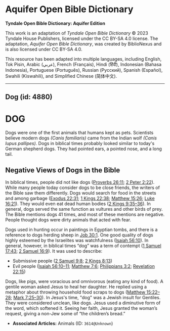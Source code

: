 # Aquifer Open Bible Dictionary

**Tyndale Open Bible Dictionary: Aquifer Edition**

This work is an adaptation of *Tyndale Open Bible Dictionary* © 2023 Tyndale House Publishers, licensed under the CC BY\-SA 4\.0 license. The adaptation, *Aquifer Open Bible Dictionary*, was created by BiblioNexus and is also licensed under CC BY\-SA 4\.0\.

This resource has been adapted into multiple languages, including English, Tok Pisin, Arabic (عربي), French (Français), Hindi (हिंदी), Indonesian (Bahasa Indonesia), Portuguese (Português), Russian (Русский), Spanish (Español), Swahili (Kiswahili), and Simplified Chinese (简体中文).



--------------------------------

## Dog (id: 4880)

DOG
===

Dogs were one of the first animals that humans kept as pets. Scientists believe modern dogs *(Canis familiaris)* came from the Indian wolf *(Canis lupus pallipes)*. Dogs in biblical times probably looked similar to today's German shepherd dogs. They had pointed ears, a pointed nose, and a long tail.

Negative Views of Dogs in the Bible
-----------------------------------

In biblical times, people did not like dogs ([Proverbs 26:11](https://ref.ly/Prov26:11); [2 Peter 2:22](https://ref.ly/2Pet2:22)). While many people today consider dogs to be close friends, the writers of the Bible saw them differently. Dogs would search for food in the streets and among garbage ([Exodus 22:31](https://ref.ly/Exod22:31); [1 Kings 22:38](https://ref.ly/1Kgs22:38); [Matthew 15:26](https://ref.ly/Matt15:26); [Luke 16:21](https://ref.ly/Luke16:21)). They would even eat dead human bodies ([2 Kings 9:35–36](https://ref.ly/2Kgs9:35-2Kgs9:36)). In general, dogs served the same function as vultures and other birds of prey. The Bible mentions dogs 41 times, and most of these mentions are negative. People thought dogs were dirty animals that acted with fear.

Dogs used in hunting occur in paintings in Egyptian tombs, and there is a reference to dogs herding sheep in [Job 30:1](https://ref.ly/Job30:1). One good quality of dogs highly esteemed by the Israelites was watchfulness ([Isaiah 56:10](https://ref.ly/Isa56:10)). In general, however, in biblical times “dog” was a term of contempt ([1 Samuel 17:43](https://ref.ly/1Sam17:43); [2 Samuel 16:9](https://ref.ly/2Sam16:9)). It was used to describe: 

* Submissive people ([2 Samuel 9:8](https://ref.ly/2Sam9:8); [2 Kings 8:13](https://ref.ly/2Kgs8:13))
* Evil people ([Isaiah 56:10–11](https://ref.ly/Isa56:10-Isa56:11); [Matthew 7:6](https://ref.ly/Matt7:6); [Philippians 3:2](https://ref.ly/Phil3:2); [Revelation 22:15](https://ref.ly/Rev22:15))

Dogs, like pigs, were voracious and omnivorous (eating any kind of food). A gentile woman asked Jesus to heal her daughter. He replied using a metaphor about throwing household food scraps to dogs ([Matthew 15:22–28](https://ref.ly/Matt15:22-Matt15:28); [Mark 7:25–30](https://ref.ly/Mark7:25-Mark7:30)). In Jesus's time, "dog" was a Jewish insult for Gentiles. They were considered unclean, like dogs. Jesus used a diminutive form of the word, which softened it. Seeing her faith, Jesus granted the woman’s request, giving a non\-Jew some of “the children’s bread.”

* **Associated Articles:** Animals (ID: `3614@Unknown`)

